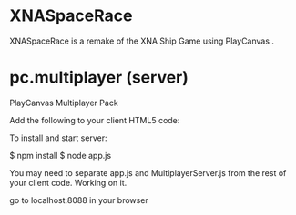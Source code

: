 # XNASpaceRace
XNASpaceRace is a remake of the XNA Ship Game using PlayCanvas
.

pc.multiplayer (server)
==============

PlayCanvas Multiplayer Pack

Add the following to your client HTML5 code:
    <script language="Javascript" src="http://code.jquery.com/jquery-1.11.1.js"></script>
    <script language="Javascript" src="http://cdn.socket.io/socket.io-1.2.1.js"></script>

To install and start server:


$ npm install
$ node app.js


You may need to separate app.js and MultiplayerServer.js from the rest of your client code.  Working on it.

go to localhost:8088 in your browser
